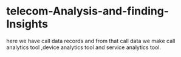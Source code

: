 # telecom-Analysis-and-finding-Insights

here we have call data records and from that call data we make call analytics tool ,device analytics tool and service analytics tool.

